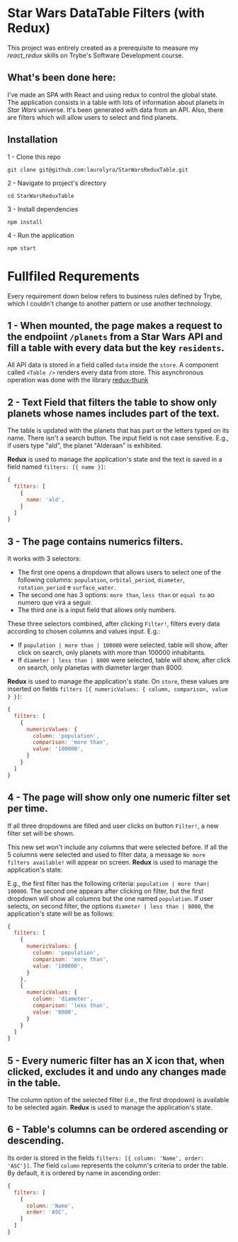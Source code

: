# Star Wars DataTable Filters (with Redux)

This project was entirely created as a prerequisite to measure my _react_redux_ skills on Trybe's Software Development course.

## What's been done here:

I've made an SPA with React and using redux to control the global state. The application consists in a table with lots of information about planets in _Star Wars_ universe. It's been generated with data from an API. Also, there are filters which will allow users to select and find planets.

## Installation

1 - Clone this repo

`git clone git@github.com:laurolyra/StarWarsReduxTable.git`

2 - Navigate to project's directory

`cd StarWarsReduxTable`

3 - Install dependencies

`npm install`

4 - Run the application

`npm start`

# Fullfiled Requrements

Every requirement down below refers to business rules defined by Trybe, which I couldn't change to another pattern or use another technology.

## 1 - When mounted, the page makes a request to the endpoiint `/planets` from a Star Wars API and fill a table with every data but the key `residents`.

All API data is stored in a field called `data` inside the `store`. A component called `<Table />` renders every data from store. This asynchronous operation was done with the library [redux-thunk](https://github.com/reduxjs/redux-thunk)

## 2 - Text Field that filters the table to show only planets whose names includes part of the text.

The table is updated with the planets that has part or the letters typed on its name. There isn't a search button. The input field is not case sensitive. E.g., if users type "ald", the planet "Alderaan" is exhibited.

**Redux** is used to manage the application's state and the text is saved in a field named `filters: [{ name }]`:

```javascript
{
  filters: [
    {
      name: 'ald',
    }
  ]
}
```

## 3 - The page contains numerics filters.

It works with 3 selectors:

  - The first one opens a dropdown that allows users to select one of the following columns: `population`, `orbital_period`, `diameter`, `rotation_period` e `surface_water`.
  - The second one has 3 options: `more than`, `less than` or `equal to` ao numero que virá a seguir.
  - The third one is a input field that allows only numbers.

These three selectors combined, after clicking `Filter!`, filters every data according to chosen columns and values input. E.g.:

  - If `population | more than | 100000` were selected, table will show, after click on search, only planets with more than 100000 inhabitants.
  - If `diameter | less than | 8000` were selected, table will show, after click on search, only planetas with diameter larger than 8000.

**Redux** is used to manage the application's state. On `store`, these values are inserted on fields `filters [{ numericValues: { column, comparison, value } }]`:

```javascript
{
  filters: [
    {
      numericValues: {
        column: 'population',
        comparison: 'more than',
        value: '100000',
      }
    }
  ]
}
```

## 4 - The page will show only one numeric filter set per time.

If all three dropdowns are filled and user clicks on button `Filter!`, a new filter set will be shown.

This new set won't include any columns that were selected before. If all the 5 columns were selected and used to filter data, a message `No more filters available!` will appear on screen. **Redux** is used to manage the application's state.

E.g., the first filter has the following criteria: `population | more than| 100000`. The second one appears after clicking on filter, but the first dropdown will show all columns but the one named `population`. If user selects, on second filter, the options `diameter | less than | 8000`, the application's state will be as follows:

```javascript
{
  filters: [
    {
      numericValues: {
        column: 'population',
        comparison: 'more than',
        value: '100000',
      }
    },
    {
      numericValues: {
        column: 'diameter',
        comparison: 'less than',
        value: '8000',
      }
    }
  ]
}
```


## 5 - Every numeric filter has an X icon that, when clicked, excludes it and undo any changes made in the table.

The column option of the selected filter (i.e., the first dropdown) is available to be selected again. **Redux** is used to manage the application's state.

## 6 - Table's columns can be ordered ascending or descending.

Its order is stored in the fields `filters: [{ column: 'Name', order: 'ASC'}]`. The field `column` represents the column's criteria to order the table. By default, it is ordered by name in ascending order:

```javascript
{
  filters: [
    {
      column: 'Name',
      order: 'ASC',
    }
  ]
}
```
